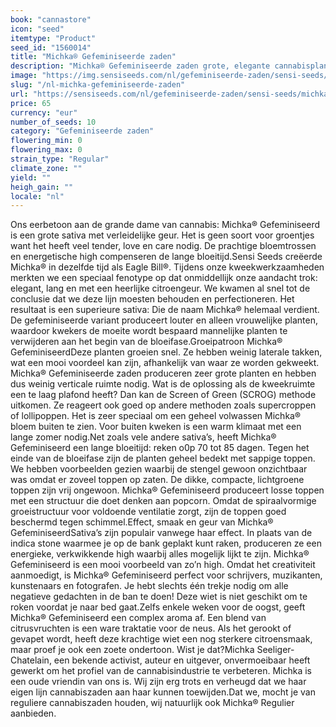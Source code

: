 ```yaml
---
book: "cannastore"
icon: "seed"
itemtype: "Product"
seed_id: "1560014"
title: "Michka® Gefeminiseerde zaden"
description: "Michka® Gefeminiseerde zaden grote, elegante cannabisplanten produceren met de geur van citroen en grapefruit. Dit is er niet één voor groentjes!"
image: "https://img.sensiseeds.com/nl/gefeminiseerde-zaden/sensi-seeds/michka-image.png"
slug: "/nl-michka-gefeminiseerde-zaden"
url: "https://sensiseeds.com/nl/gefeminiseerde-zaden/sensi-seeds/michka?a_aid=cannastore"
price: 65
currency: "eur"
number_of_seeds: 10
category: "Gefeminiseerde zaden"
flowering_min: 0
flowering_max: 0
strain_type: "Regular"
climate_zone: ""
yield: ""
heigh_gain: ""
locale: "nl"
---
```

Ons eerbetoon aan de grande dame van cannabis: Michka® Gefeminiseerd is een grote sativa met verleidelijke geur. Het is geen soort voor groentjes want het heeft veel tender, love en care nodig. De prachtige bloemtrossen en energetische high compenseren de lange bloeitijd.Sensi Seeds creëerde Michka® in dezelfde tijd als Eagle Bill®. Tijdens onze kweekwerkzaamheden merkten we een speciaal fenotype op dat onmiddellijk onze aandacht trok: elegant, lang en met een heerlijke citroengeur. We kwamen al snel tot de conclusie dat we deze lijn moesten behouden en perfectioneren. Het resultaat is een superieure sativa: Die de naam Michka® helemaal verdient. De gefeminiseerde variant produceert louter en alleen vrouwelijke planten, waardoor kwekers de moeite wordt bespaard mannelijke planten te verwijderen aan het begin van de bloeifase.Groeipatroon Michka® GefeminiseerdDeze planten groeien snel. Ze hebben weinig laterale takken, wat een mooi voordeel kan zijn, afhankelijk van waar ze worden gekweekt. Michka® Gefeminiseerde zaden produceren zeer grote planten en hebben dus weinig verticale ruimte nodig. Wat is de oplossing als de kweekruimte een te laag plafond heeft? Dan kan de Screen of Green (SCROG) methode uitkomen. Ze reageert ook goed op andere methoden zoals supercroppen of lollipoppen. Het is zeer speciaal om een geheel volwassen Michka® bloem buiten te zien. Voor buiten kweken is een warm klimaat met een lange zomer nodig.Net zoals vele andere sativa’s, heeft Michka® Gefeminiseerd een lange bloeitijd: reken o0p 70 tot 85 dagen. Tegen het einde van de bloeifase zijn de planten geheel bedekt met sappige toppen. We hebben voorbeelden gezien waarbij de stengel gewoon onzichtbaar was omdat er zoveel toppen op zaten. De dikke, compacte, lichtgroene toppen zijn vrij ongewoon. Michka® Gefeminiseerd produceert losse toppen met een structuur die doet denken aan popcorn. Omdat de spiraalvormige groeistructuur voor voldoende ventilatie zorgt, zijn de toppen goed beschermd tegen schimmel.Effect, smaak en geur van Michka® GefeminiseerdSativa’s zijn populair vanwege haar effect. In plaats van de indica stone waarmee je op de bank geplakt kunt raken, produceren ze een energieke, verkwikkende high waarbij alles mogelijk lijkt te zijn. Michka® Gefeminiseerd is een mooi voorbeeld van zo’n high. Omdat het creativiteit aanmoedigt, is Michka® Gefeminiseerd perfect voor schrijvers, muzikanten, kunstenaars en fotografen. Je hebt slechts één trekje nodig om alle negatieve gedachten in de ban te doen! Deze wiet is niet geschikt om te roken voordat je naar bed gaat.Zelfs enkele weken voor de oogst, geeft Michka® Gefeminiseerd een complex aroma af. Een blend van citrusvruchten is een ware traktatie voor de neus. Als het gerookt of gevapet wordt, heeft deze krachtige wiet een nog sterkere citroensmaak, maar proef je ook een zoete ondertoon. Wist je dat?Michka Seeliger-Chatelain, een bekende activist, auteur en uitgever, onvermoeibaar heeft gewerkt om het profiel van de cannabisindustrie te verbeteren. Michka is een oude vriendin van ons is. Wij zijn erg trots en verheugd dat we haar eigen lijn cannabiszaden aan haar kunnen toewijden.Dat we, mocht je van reguliere cannabiszaden houden, wij natuurlijk ook Michka® Regulier aanbieden.
